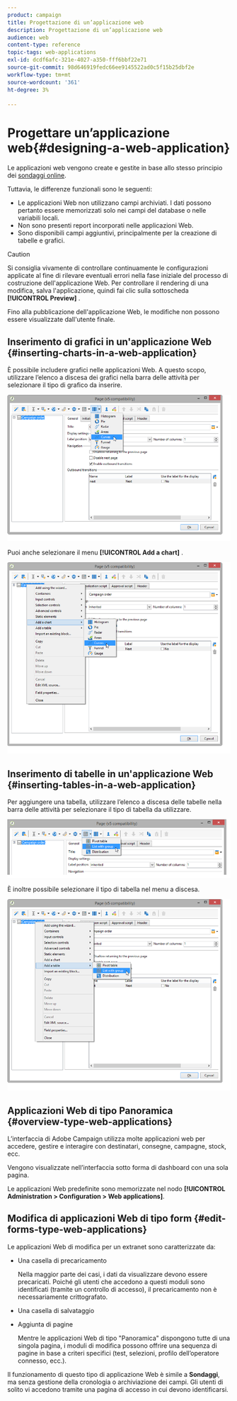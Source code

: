 ```yaml
---
product: campaign
title: Progettazione di un’applicazione web
description: Progettazione di un’applicazione web
audience: web
content-type: reference
topic-tags: web-applications
exl-id: dcdf6afc-321e-4027-a350-fff6bbf22e71
source-git-commit: 98d646919fedc66ee9145522ad0c5f15b25dbf2e
workflow-type: tm+mt
source-wordcount: '361'
ht-degree: 3%

---
```


# Progettare un’applicazione web{#designing-a-web-application}

Le applicazioni web vengono create e gestite in base allo stesso principio dei [sondaggi online](../../web/using/about-surveys.md).

Tuttavia, le differenze funzionali sono le seguenti:

* Le applicazioni Web non utilizzano campi archiviati. I dati possono pertanto essere memorizzati solo nei campi del database o nelle variabili locali.
* Non sono presenti report incorporati nelle applicazioni Web.
* Sono disponibili campi aggiuntivi, principalmente per la creazione di tabelle e grafici.

>[!CAUTION]
>
>Si consiglia vivamente di controllare continuamente le configurazioni applicate al fine di rilevare eventuali errori nella fase iniziale del processo di costruzione dell&#39;applicazione Web. Per controllare il rendering di una modifica, salva l&#39;applicazione, quindi fai clic sulla sottoscheda **[!UICONTROL Preview]** .
>
>Fino alla pubblicazione dell&#39;applicazione Web, le modifiche non possono essere visualizzate dall&#39;utente finale.

## Inserimento di grafici in un&#39;applicazione Web {#inserting-charts-in-a-web-application}

È possibile includere grafici nelle applicazioni Web. A questo scopo, utilizzare l’elenco a discesa dei grafici nella barra delle attività per selezionare il tipo di grafico da inserire.

![](assets/s_ncs_admin_webapps_bar_graph.png)

Puoi anche selezionare il menu **[!UICONTROL Add a chart]** .

![](assets/s_ncs_admin_webapps_graph.png)

## Inserimento di tabelle in un&#39;applicazione Web {#inserting-tables-in-a-web-application}

Per aggiungere una tabella, utilizzare l’elenco a discesa delle tabelle nella barra delle attività per selezionare il tipo di tabella da utilizzare.

![](assets/s_ncs_admin_webapps_bar_table.png)

È inoltre possibile selezionare il tipo di tabella nel menu a discesa.

![](assets/s_ncs_admin_webapps_table.png)

## Applicazioni Web di tipo Panoramica {#overview-type-web-applications}

L’interfaccia di Adobe Campaign utilizza molte applicazioni web per accedere, gestire e interagire con destinatari, consegne, campagne, stock, ecc.

Vengono visualizzate nell’interfaccia sotto forma di dashboard con una sola pagina.

Le applicazioni Web predefinite sono memorizzate nel nodo **[!UICONTROL Administration > Configuration > Web applications]**.

## Modifica di applicazioni Web di tipo form {#edit-forms-type-web-applications}

Le applicazioni Web di modifica per un extranet sono caratterizzate da:

* Una casella di precaricamento

   Nella maggior parte dei casi, i dati da visualizzare devono essere precaricati. Poiché gli utenti che accedono a questi moduli sono identificati (tramite un controllo di accesso), il precaricamento non è necessariamente crittografato.

* Una casella di salvataggio
* Aggiunta di pagine

   Mentre le applicazioni Web di tipo &quot;Panoramica&quot; dispongono tutte di una singola pagina, i moduli di modifica possono offrire una sequenza di pagine in base a criteri specifici (test, selezioni, profilo dell’operatore connesso, ecc.).

Il funzionamento di questo tipo di applicazione Web è simile a **Sondaggi**, ma senza gestione della cronologia o archiviazione dei campi. Gli utenti di solito vi accedono tramite una pagina di accesso in cui devono identificarsi.
